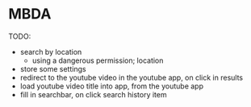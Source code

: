 # MBDA

TODO:

* search by location
   * using a dangerous permission; location
* store some settings 
* redirect to the youtube video in the youtube app, on click in results
* load youtube video title into app, from the youtube app
* fill in searchbar, on click search history item
